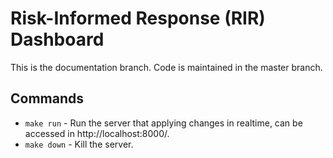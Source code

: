 # Risk-Informed Response (RIR) Dashboard

This is the documentation branch. Code is maintained in the master branch.

## Commands
* `make run` - Run the server that applying changes in realtime, can be accessed in http://localhost:8000/.
* `make down` - Kill the server.